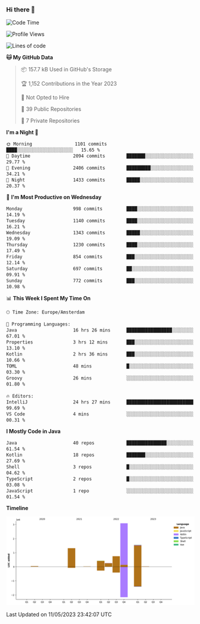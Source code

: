 ### Hi there 👋


<!--START_SECTION:waka-->
![Code Time](http://img.shields.io/badge/Code%20Time-3%2C198%20hrs%2030%20mins-blue)

![Profile Views](http://img.shields.io/badge/Profile%20Views-4-blue)

![Lines of code](https://img.shields.io/badge/From%20Hello%20World%20I%27ve%20Written-7.4%20million%20lines%20of%20code-blue)

**🐱 My GitHub Data** 

> 📦 157.7 kB Used in GitHub's Storage 
 > 
> 🏆 1,152 Contributions in the Year 2023
 > 
> 🚫 Not Opted to Hire
 > 
> 📜 39 Public Repositories 
 > 
> 🔑 7 Private Repositories 
 > 
**I'm a Night 🦉** 

```text
🌞 Morning                1101 commits        ████░░░░░░░░░░░░░░░░░░░░░   15.65 % 
🌆 Daytime                2094 commits        ███████░░░░░░░░░░░░░░░░░░   29.77 % 
🌃 Evening                2406 commits        █████████░░░░░░░░░░░░░░░░   34.21 % 
🌙 Night                  1433 commits        █████░░░░░░░░░░░░░░░░░░░░   20.37 % 
```
📅 **I'm Most Productive on Wednesday** 

```text
Monday                   998 commits         ████░░░░░░░░░░░░░░░░░░░░░   14.19 % 
Tuesday                  1140 commits        ████░░░░░░░░░░░░░░░░░░░░░   16.21 % 
Wednesday                1343 commits        █████░░░░░░░░░░░░░░░░░░░░   19.09 % 
Thursday                 1230 commits        ████░░░░░░░░░░░░░░░░░░░░░   17.49 % 
Friday                   854 commits         ███░░░░░░░░░░░░░░░░░░░░░░   12.14 % 
Saturday                 697 commits         ██░░░░░░░░░░░░░░░░░░░░░░░   09.91 % 
Sunday                   772 commits         ███░░░░░░░░░░░░░░░░░░░░░░   10.98 % 
```


📊 **This Week I Spent My Time On** 

```text
🕑︎ Time Zone: Europe/Amsterdam

💬 Programming Languages: 
Java                     16 hrs 26 mins      █████████████████░░░░░░░░   67.01 % 
Properties               3 hrs 12 mins       ███░░░░░░░░░░░░░░░░░░░░░░   13.10 % 
Kotlin                   2 hrs 36 mins       ███░░░░░░░░░░░░░░░░░░░░░░   10.66 % 
TOML                     48 mins             █░░░░░░░░░░░░░░░░░░░░░░░░   03.30 % 
Groovy                   26 mins             ░░░░░░░░░░░░░░░░░░░░░░░░░   01.80 % 

🔥 Editors: 
IntelliJ                 24 hrs 27 mins      █████████████████████████   99.69 % 
VS Code                  4 mins              ░░░░░░░░░░░░░░░░░░░░░░░░░   00.31 % 
```

**I Mostly Code in Java** 

```text
Java                     40 repos            ███████████████░░░░░░░░░░   61.54 % 
Kotlin                   18 repos            ███████░░░░░░░░░░░░░░░░░░   27.69 % 
Shell                    3 repos             █░░░░░░░░░░░░░░░░░░░░░░░░   04.62 % 
TypeScript               2 repos             █░░░░░░░░░░░░░░░░░░░░░░░░   03.08 % 
JavaScript               1 repo              ░░░░░░░░░░░░░░░░░░░░░░░░░   01.54 % 
```



**Timeline**

![Lines of Code chart](https://raw.githubusercontent.com/powercasgamer/powercasgamer/master/assets/bar_graph.png)


 Last Updated on 11/05/2023 23:42:07 UTC
<!--END_SECTION:waka-->
